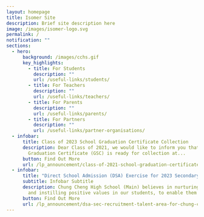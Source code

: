 ```yaml
---
layout: homepage
title: Isomer Site
description: Brief site description here
image: /images/isomer-logo.svg
permalink: /
notification: ""
sections:
  - hero:
      background: /images/cchs.gif
      key_highlights:
        - title: For Students
          description: ""
          url: /useful-links/students/
        - title: For Teachers
          description: ""
          url: /useful-links/teachers/
        - title: For Parents
          description: ""
          url: /useful-links/parents/
        - title: For Partners
          description: ""
          url: /useful-links/partner-organisations/
  - infobar:
      title: Class of 2023 School Graduation Certificate Collection
      description: Dear Class of 2021, we would like to inform you that your School
        Graduation Certificate (GSC) is ready for collection at...
      button: Find Out More
      url: /lp_announcement/class-of-2021-school-graduation-certificate-collection/
  - infobar:
      title: "Direct School Admission (DSA) Exercise for 2023 Secondary 1 "
      subtitle: Infobar Subtitle
      description: Chung Cheng High School (Main) believes in nurturing good character
        and instilling positive values in our students, to enable them to...
      button: Find Out More
      url: /lp_announcement/dsa-sec-recruitment-talent-area-for-chung-cheng-high-school-main/
---
```

